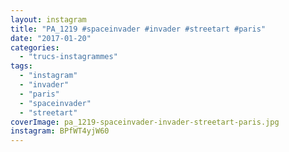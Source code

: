 ```yaml
---
layout: instagram
title: "PA_1219 #spaceinvader #invader #streetart #paris"
date: "2017-01-20"
categories: 
  - "trucs-instagrammes"
tags: 
  - "instagram"
  - "invader"
  - "paris"
  - "spaceinvader"
  - "streetart"
coverImage: pa_1219-spaceinvader-invader-streetart-paris.jpg
instagram: BPfWT4yjW60
---
```

